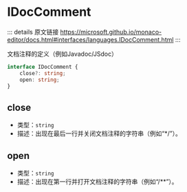 # IDocComment

<backTop />
        
::: details 原文链接
https://microsoft.github.io/monaco-editor/docs.html#interfaces/languages.IDocComment.html
:::

文档注释的定义（例如Javadoc/JSdoc）

```ts
interface IDocComment {
    close?: string;
    open: string;
}
```
## close
- 类型：`string`
- 描述：出现在最后一行并关闭文档注释的字符串（例如“*/”）。
## open
- 类型：`string`
- 描述：出现在第一行并打开文档注释的字符串（例如“/**”）。